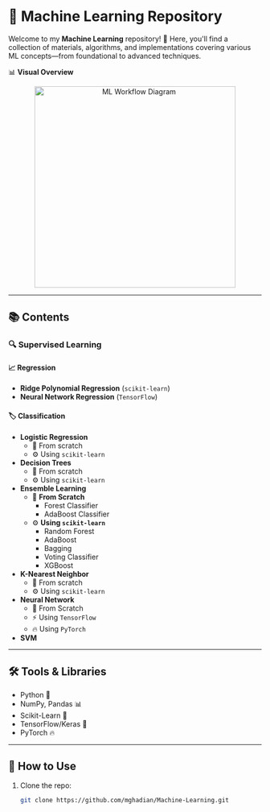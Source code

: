 # 🚀 Machine Learning Repository

Welcome to my **Machine Learning** repository! 🌟 Here, you'll find a collection of materials, algorithms, and implementations covering various ML concepts—from foundational to advanced techniques.  

📊 **Visual Overview**  
<div align="center">
  <img src="https://github.com/user-attachments/assets/38a31ddc-d52a-4223-a9e1-a1ea845fde6a" width="400" height="400" alt="ML Workflow Diagram">
</div>

---

## 📚 Contents

### 🔍 Supervised Learning

#### 📈 **Regression**
- **Ridge Polynomial Regression** (`scikit-learn`)  
- **Neural Network Regression** (`TensorFlow`)  

#### 🏷 **Classification**
- **Logistic Regression**  
  - 🌳 From scratch  
  - ⚙️ Using `scikit-learn`  
- **Decision Trees**  
  - 🌳 From scratch  
  - ⚙️ Using `scikit-learn`  
- **Ensemble Learning**  
  - 🌳 **From Scratch**  
    - Forest Classifier  
    - AdaBoost Classifier  
  - ⚙️ **Using `scikit-learn`**  
    - Random Forest  
    - AdaBoost  
    - Bagging  
    - Voting Classifier  
    - XGBoost
- **K-Nearest Neighbor**
  - 🌳 From scratch  
  - ⚙️ Using `scikit-learn` 
- **Neural Network**
  - 🌳 From Scratch
  - ⚡ Using `TensorFlow`  
  - 🔥 Using `PyTorch`  
- **SVM**

---

## 🛠️ Tools & Libraries
- Python 🐍  
- NumPy, Pandas 📊  
- Scikit-Learn 🤖  
- TensorFlow/Keras 🧠
- PyTorch 🔥  

---

## 📌 How to Use
1. Clone the repo:  
   ```bash
   git clone https://github.com/mghadian/Machine-Learning.git


